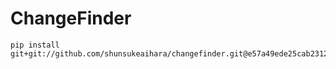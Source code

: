 <!--
title: "ChangeFinder"
custom_edit_url: https://github.com/netdata/netdata/edit/master/collectors/python.d.plugin/changefinder/README.md
-->

# ChangeFinder

```
pip install git+git://github.com/shunsukeaihara/changefinder.git@e57a49ede25cab2312604fc54dcbdcf02184e9e4
```